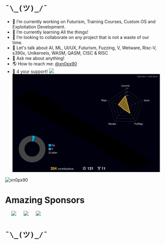 # ```¯\_(ツ)_/¯``` 
- 🔭 I’m currently working on Futurism, Training Courses, Custom OS and Exploitation Development.
- 🌱 I’m currently learning All the things!
- 👯 I’m looking to collaborate on any project that is not a waste of our time.
- 🤔 Let's talk about AI, ML, UI/UX, Futurism, Fuzzing, V, Wetware, Risc-V, s390x, Unikernels, WASM, QASM, CISC & RISC
- 💬 Ask me about anything!
- 🌎 How to reach me: [@xn0px90](https://x.com/xn0px90)
- 🙏 4 your support! [![](https://img.shields.io/static/v1?label=Sponsor&message=%E2%9D%A4&logo=GitHub&color=%23fe8e86)](https://github.com/sponsors/xn0px90)
![](./profile-3d-contrib/profile-night-rainbow.svg)

<p align="left"> <img src="https://komarev.com/ghpvc/?username=xn0px90&label=Profile%20views&color=0e75b6&style=flat" alt="xn0px90" /> </p> 

# Amazing Sponsors 
<a target="_blank" href="https://huly.io/"><img style="height:175px; margin-left: 20px;" src="https://avatars.githubusercontent.com/u/87086734?s=200&v=4"></a> <a target="_blank" href="https://unikraft.org/"><img style="height:175px; margin-left: 20px;" src="https://avatars.githubusercontent.com/u/44058005?s=200&v=4"></a> <a target="_blank" href="https://unikraft.cloud/"><img style="height:175px; margin-left: 20px;" src="https://avatars.githubusercontent.com/u/176347911?s=200&v=4"></a>
# ```¯\_(ツ)_/¯``` 
